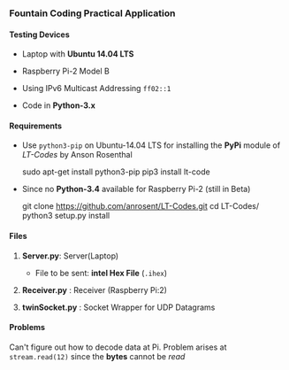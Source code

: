 ### Fountain Coding Practical Application

#### Testing Devices

* Laptop with __Ubuntu 14.04 LTS__

* Raspberry Pi-2 Model B

* Using IPv6 Multicast Addressing `ff02::1`

* Code in __Python-3.x__

#### Requirements

* Use `python3-pip` on Ubuntu-14.04 LTS for installing the __PyPi__ module of *LT-Codes* by Anson Rosenthal

    sudo apt-get install python3-pip
	pip3 install lt-code

* Since no __Python-3.4__ available for Raspberry Pi-2 (still in Beta)

	git clone https://github.com/anrosent/LT-Codes.git
	cd LT-Codes/
	python3 setup.py install

#### Files

1. __Server.py__: Server(Laptop)

    * File to be sent: __intel Hex File__ (`.ihex`)

2. __Receiver.py__ : Receiver (Raspberry Pi:2)

3. __twinSocket.py__ : Socket Wrapper for UDP Datagrams

#### Problems

Can't figure out how to decode data at Pi. Problem arises at `stream.read(12)` since the __bytes__ cannot be *read*
